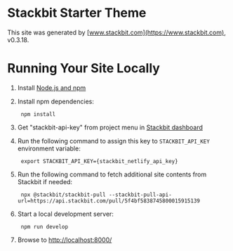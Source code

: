 # Stackbit Starter Theme

This site was generated by [www.stackbit.com](https://www.stackbit.com), v0.3.18.

# Running Your Site Locally

1. Install [Node.js and npm](https://nodejs.org/en/)

1. Install npm dependencies:

        npm install

1. Get "stackbit-api-key" from project menu in [Stackbit dashboard](https://app.stackbit.com/dashboard)

1. Run the following command to assign this key to `STACKBIT_API_KEY` environment variable:

        export STACKBIT_API_KEY={stackbit_netlify_api_key}

1. Run the following command to fetch additional site contents from Stackbit if needed:

        npx @stackbit/stackbit-pull --stackbit-pull-api-url=https://api.stackbit.com/pull/5f4bf5838745800015915139

1. Start a local development server:

        npm run develop

1. Browse to [http://localhost:8000/](http://localhost:8000/)
